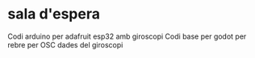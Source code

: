 # sala d'espera
Codi arduino per adafruit esp32 amb giroscopi
Codi base per godot per rebre per OSC dades del giroscopi
